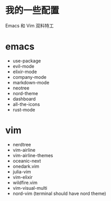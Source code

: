 # 我的一些配置
Emacs 和 Vim 双料特工

# emacs
- use-package
- evil-mode
- elixir-mode
- company-mode
- markdown-mode
- neotree
- nord-theme
- dashboard
- all-the-icons
- rust-mode

# vim
- nerdtree
- vim-airline
- vim-airline-themes
- oceanic-next
- onedark.vim
- julia-vim
- vim-elixir
- wildfire.vim
- vim-visual-multi
- nord-vim (terminal should have nord theme)
